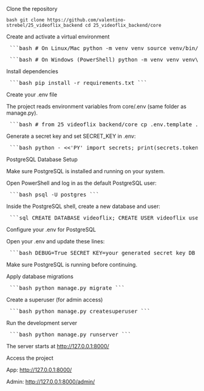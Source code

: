 Clone the repository

```
bash git clone https://github.com/valentino-strebel/25_videoflix_backend cd 25_videoflix_backend/core
```

Create and activate a virtual environment

<pre> ```bash # On Linux/Mac python -m venv venv source venv/bin/activate # (optional) upgrade pip python -m pip install --upgrade pip ``` </pre> <pre> ```bash # On Windows (PowerShell) python -m venv venv venv\Scripts\Activate python -m pip install --upgrade pip ``` </pre>

Install dependencies

<pre> ```bash pip install -r requirements.txt ``` </pre>

Create your .env file

The project reads environment variables from core/.env (same folder as manage.py).

<pre> ```bash # from 25_videoflix_backend/core cp .env.template .env ``` </pre>

Generate a secret key and set SECRET_KEY in .env:

<pre> ```bash python - <<'PY' import secrets; print(secrets.token_urlsafe(64)) PY ``` </pre>

PostgreSQL Database Setup

Make sure PostgreSQL is installed and running on your system.

Open PowerShell and log in as the default PostgreSQL user:

<pre> ```bash psql -U postgres ``` </pre>

Inside the PostgreSQL shell, create a new database and user:

<pre> ```sql CREATE DATABASE videoflix; CREATE USER videoflix_user WITH PASSWORD 'yourpassword'; GRANT ALL PRIVILEGES ON DATABASE videoflix TO videoflix_user; ALTER DATABASE videoflix OWNER TO videoflix_user; \q ``` </pre>

Configure your .env for PostgreSQL

Open your .env and update these lines:

<pre> ```bash DEBUG=True SECRET_KEY=your_generated_secret_key DB_NAME=videoflix DB_USER=videoflix_user DB_PASSWORD=yourpassword DB_HOST=127.0.0.1 DB_PORT=5432 ``` </pre>

Make sure PostgreSQL is running before continuing.

Apply database migrations

<pre> ```bash python manage.py migrate ``` </pre>

Create a superuser (for admin access)

<pre> ```bash python manage.py createsuperuser ``` </pre>

Run the development server

<pre> ```bash python manage.py runserver ``` </pre>

The server starts at http://127.0.0.1:8000/

Access the project

App: http://127.0.0.1:8000/

Admin: http://127.0.0.1:8000/admin/
